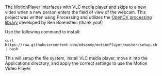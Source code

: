 The MotionPlayer interfaces with VLC media player and skips to a new video when a new person enters the field of view of the webcam. This project was written using Processing and utilizes the [OpenCV processing library](https://github.com/atduskgreg/opencv-processing) developed by Ben Borenstein (thank you!) 

Use the following command to install:
```
curl https://raw.githubusercontent.com/edsammy/motionPlayer/master/setup.sh | bash
```
This will setup the file system, install VLC media player, move it into the Applications directory, and apply the correct settings to use the Motion Video Player.

